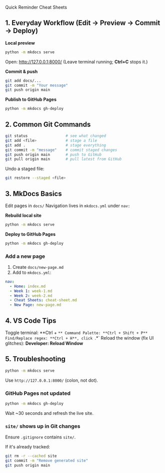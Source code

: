 Quick Reminder Cheat Sheets
## 1. Everyday Workflow (Edit → Preview → Commit → Deploy)
**Local preview**

```bash
python -m mkdocs serve
```
Open: <http://127.0.0.1:8000/>
(Leave terminal running; **Ctrl+C** stops it.)

**Commit & push**
```bash
git add docs/...
git commit -m "Your message"
git push origin main
```
**Publish to GitHub Pages**
```bash
python -m mkdocs gh-deploy
```

## 2. Common Git Commands
```bash
git status                 # see what changed
git add <file>             # stage a file
git add .                  # stage everything
git commit -m "message"    # commit staged changes
git push origin main       # push to GitHub
git pull origin main       # pull latest from GitHub
```

Undo a staged file:
```bash
git restore --staged <file>
```

## 3. MkDocs Basics
  
Edit pages in `docs/`
Navigation lives in `mkdocs.yml` under `nav:`

**Rebuild local site**
```bash
python -m mkdocs serve
```

**Deploy to GitHub Pages**
```bash
python -m mkdocs gh-deploy
```

### Add a new page
1. Create `docs/new-page.md`
2. Add to `mkdocs.yml`:
```yaml
nav:
  - Home: index.md
  - Week 1: week-1.md
  - Week 2: week-2.md
  - Cheat Sheets: cheat-sheet.md
  - New Page: new-page.md
  ```

## 4. VS Code Tips
Toggle terminal: **Ctrl + `**
Command Palette: **Ctrl + Shift + P**
Find/Replace regex: **Ctrl + H**, click `.*`
Reload the window (fix UI glitches): **Developer: Reload Window**

  ## 5. Troubleshooting
```bash
python -m mkdocs serve
```

Use `http://127.0.0.1:8000/` (colon, not dot).

### GitHub Pages not updated
```bash
python -m mkdocs gh-deploy
```

Wait ~30 seconds and refresh the live site.

### `site/` shows up in Git changes
Ensure `.gitignore` contains `site/`.

If it's already tracked:
```bash
git rm -r --cached site
git commit -m "Remove generated site"
git push origin main
```